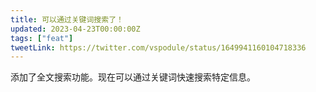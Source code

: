 ```yaml
---
title: 可以通过关键词搜索了！
updated: 2023-04-23T00:00:00Z
tags: ["feat"]
tweetLink: https://twitter.com/vspodule/status/1649941160104718336
---
```


添加了全文搜索功能。现在可以通过关键词快速搜索特定信息。